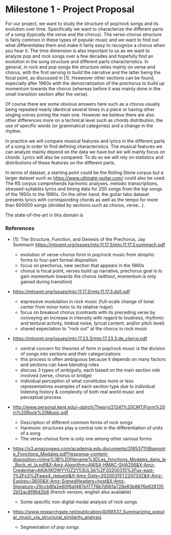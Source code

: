 # Milestone 1 - Project Proposal

For our project, we want to study the structure of pop/rock songs and its evolution over time.
Specifically we want to characterize the different parts of a song (typically the verse and the chorus). 
The verse-chorus structure is fairly common in these types of popular music and we want to find out what differentiates them 
and make it fairly easy to recognize a chorus when you hear it. The time dimension is also important to us as we want to analyze 
pop and rock songs over a few decades and hopefully find an evolution in the song structure and different parts characteristics. In general, in rock and pop songs the structure relies mainly on verse and chorus, with the first serving to build the narrative and the latter being the focal point, as discussed in [1]. Howeover other sections can be found, especially after 1960s with the democratization of the prechorus to build up momentum towards the chorus (whereas before it was mainly done in the small transition section after the verse). 

Of course there are some obvious answers here such as a chorus usually being repeated nearly identical several times in a piece or 
having other singing voices joining the main one. However we believe there are also other differences more on a technical level 
such as chords distribution, the use of specific words (or grammatical categories) and a change in the rhythm.

In practice we will compare musical features and lyrics in the different parts of a song in order to find defining characteristics. 
The musical features we can analyze mainly depend on the data we have but we will mainly focus on chords. Lyrics will also be compared. 
To do so we will rely on statistics and distributions of these features on the different parts. 

In terms of dataset, a starting point could be the Rolling Stone corpus but a larger dataset such as https://www.ultimate-guitar.com/ 
could also be used. The RS corpus comprehends harmonic analyses, melodic transcriptions, stressed-syllables lyrics and timing data for 200 songs from the top songs of the 1950s to the 1990s. On the other hand, the guitar tabs dataset presents lyrics with corresponding chords as well as the tempo for more than 600000 songs (divided by sections such as chorus, verse...).

The state-of-the-art in this domain is

### References
* [1]: The Structure, Function, and Genesis of the Prechorus, Jay Summach https://mtosmt.org/issues/mto.11.17.3/mto.11.17.3.summach.pdf
    * evolution of verse-chorus form in pop/rock music from strophic forms to four-part formal disposition
    * focus on prechorus, new section that appears in the 1960s
    * chorus is focal point, verses build up narrative, prechorus goal is to gain momentum towards the chorus (without, momentum is only gained during transition)
* https://mtosmt.org/issues/mto.11.17.3/mto.11.17.3.doll.pdf
    * expressive modulation in rock music (full-scale change of tonal center from minor tonic to its relative major)
    * focus on breakout chorus (contrasts with its preceding verse by conveying an increase in intensity with regard to loudness,     rhythmic and textural activity, timbral noise, lyrical content, and/or pitch level)
    * shared expectation to "rock out" at the chorus in rock music

* https://mtosmt.org/issues/mto.17.23.3/mto.17.23.3.de_clercq.pdf
    * central concern for theories of form in pop/rock music is the division of songs into sections and their categorizations
    * this process is often ambiguous because it depends on many factors and sections can have blending roles
    * discuss 3 types of ambiguity, each based on the main section role involved (verse, chorus or bridge)
    * individual perception of what constitutes more or less representatives examples of each section type due to individual listening history & complexity of both real world music and perceptual process
* http://www.personal.kent.edu/~sbirch/Theory/21341%20CMT/Form%20in%20Rock%20Music.pdf
   * Description of different common forms of rock songs
   * Harmonic structures play a central role in the differentiation of units of a song
   * The verse-chorus form is only one among other various forms
* https://s3.amazonaws.com/academia.edu.documents/31853711/Biamonte_Fonctions_Modales.pdf?response-content-disposition=inline%3B%20filename%3DLes_fonctions_Modales_dans_le_Rock_et_la.pdf&X-Amz-Algorithm=AWS4-HMAC-SHA256&X-Amz-Credential=AKIAIWOWYYGZ2Y53UL3A%2F20200315%2Fus-east-1%2Fs3%2Faws4_request&X-Amz-Date=20200315T220733Z&X-Amz-Expires=3600&X-Amz-SignedHeaders=host&X-Amz-Signature=29ccb8fa2e60f6a1487e17776b7d561a728e83b8876e9281352b12ac8f9642b8 (french version, english also available)
   * Some specific non-digital modal analysis of rock songs
* https://www.researchgate.net/publication/4068537_Summarizing_popular_music_via_structural_similarity_analysis
   * Segmentation of pop songs
